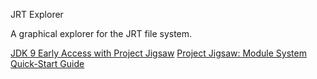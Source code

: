 JRT Explorer

A graphical explorer for the JRT file system.


[JDK 9 Early Access with Project Jigsaw](https://jdk9.java.net/jigsaw/)
[Project Jigsaw: Module System Quick-Start Guide](http://openjdk.java.net/projects/jigsaw/quick-start)
